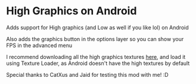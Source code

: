 # High Graphics on Android

Adds support for High graphics (and Low as well if you like lol) on Android

Also adds the graphics button in the options layer so you can show your FPS in the advanced menu

I recommend downloading all the high graphics textures [here](https://www.mediafire.com/file/zketobikxoo0l4e/high-textures.zip/file), and load it using Texture Loader, as Android doesn't have the high textures by default

Special thanks to CatXus and Jaid for testing this mod with me! :D